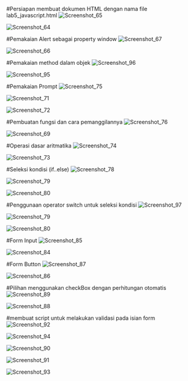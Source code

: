 #Persiapan membuat dokumen HTML dengan nama file lab5_javascript.html
![Screenshot_65](https://user-images.githubusercontent.com/81457697/115963678-97ed3400-a54a-11eb-91ca-f934fd394d8f.png)

![Screenshot_64](https://user-images.githubusercontent.com/81457697/115963680-9d4a7e80-a54a-11eb-839e-8aacce8ebf12.png)

#Pemakaian Alert sebagai property window
![Screenshot_67](https://user-images.githubusercontent.com/81457697/115963687-af2c2180-a54a-11eb-853f-9389722bb7c7.png)

![Screenshot_66](https://user-images.githubusercontent.com/81457697/115963704-c408b500-a54a-11eb-8e9d-5893647f059c.png)

#Pemakaian method dalam objek
![Screenshot_96](https://user-images.githubusercontent.com/81457697/115964083-e996be00-a54c-11eb-9081-33f5a1748e66.png)

![Screenshot_95](https://user-images.githubusercontent.com/81457697/115964085-edc2db80-a54c-11eb-9aaf-359d1a7eec5f.png)

#Pemakaian Prompt
![Screenshot_75](https://user-images.githubusercontent.com/81457697/115964124-164ad580-a54d-11eb-9ddf-333efc711323.png)

![Screenshot_71](https://user-images.githubusercontent.com/81457697/115964201-7ccff380-a54d-11eb-8b58-b78a91c9debf.png)

![Screenshot_72](https://user-images.githubusercontent.com/81457697/115964205-80fc1100-a54d-11eb-9396-cb140a7c6436.png)

#Pembuatan fungsi dan cara pemanggilannya
![Screenshot_76](https://user-images.githubusercontent.com/81457697/115964229-9f620c80-a54d-11eb-9978-b15f43bab7c9.png)

![Screenshot_69](https://user-images.githubusercontent.com/81457697/115964232-a426c080-a54d-11eb-8d84-8b388afec3dd.png)

#Operasi dasar aritmatika
![Screenshot_74](https://user-images.githubusercontent.com/81457697/115964276-e0f2b780-a54d-11eb-93b0-396e9a03d0f8.png)

![Screenshot_73](https://user-images.githubusercontent.com/81457697/115964279-e2bc7b00-a54d-11eb-9d51-c829df418c8c.png)

#Seleksi kondisi (if..else)
![Screenshot_78](https://user-images.githubusercontent.com/81457697/115964293-fa93ff00-a54d-11eb-8074-4d76c51a1cbe.png)

![Screenshot_79](https://user-images.githubusercontent.com/81457697/115964307-054e9400-a54e-11eb-9d67-3576b43f68ba.png)

![Screenshot_80](https://user-images.githubusercontent.com/81457697/115964310-07b0ee00-a54e-11eb-9a38-2c0ec808900d.png)

#Penggunaan operator switch untuk seleksi kondisi
![Screenshot_97](https://user-images.githubusercontent.com/81457697/115964362-55c5f180-a54e-11eb-97e1-bc519dd7c1bb.png)

![Screenshot_79](https://user-images.githubusercontent.com/81457697/115964373-670efe00-a54e-11eb-91b0-3ec6a06878d9.png)

![Screenshot_80](https://user-images.githubusercontent.com/81457697/115964376-69715800-a54e-11eb-8acd-a7220181c18b.png)

#Form Input
![Screenshot_85](https://user-images.githubusercontent.com/81457697/115964401-91f95200-a54e-11eb-8b07-6a5d4d4d98ed.png)

![Screenshot_84](https://user-images.githubusercontent.com/81457697/115964404-945bac00-a54e-11eb-8334-b5e9a00126a6.png)

#Form Button
![Screenshot_87](https://user-images.githubusercontent.com/81457697/115964426-afc6b700-a54e-11eb-9891-fed03ff38272.png)

![Screenshot_86](https://user-images.githubusercontent.com/81457697/115964434-b3f2d480-a54e-11eb-931f-78fd5dbf35ae.png)

#Pilihan menggunakan checkBox dengan perhitungan otomatis
![Screenshot_89](https://user-images.githubusercontent.com/81457697/115964469-d71d8400-a54e-11eb-9f38-5ab1c87644cf.png)

![Screenshot_88](https://user-images.githubusercontent.com/81457697/115964473-d8e74780-a54e-11eb-9504-ca03b24d62b5.png)

#membuat script untuk melakukan validasi pada isian form
![Screenshot_92](https://user-images.githubusercontent.com/81457697/115964498-f9af9d00-a54e-11eb-8e24-fb14676ad0b0.png)

![Screenshot_94](https://user-images.githubusercontent.com/81457697/115964501-fcaa8d80-a54e-11eb-9603-25ffb9c98240.png)

![Screenshot_90](https://user-images.githubusercontent.com/81457697/115964503-ff0ce780-a54e-11eb-8e74-d8f99f3e4164.png)

![Screenshot_91](https://user-images.githubusercontent.com/81457697/115964504-016f4180-a54f-11eb-834a-fd8da84eb262.png)

![Screenshot_93](https://user-images.githubusercontent.com/81457697/115964508-0633f580-a54f-11eb-865a-7791320ecb0e.png)







